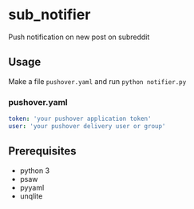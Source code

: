 # sub_notifier
Push notification on new post on subreddit

## Usage

Make a file `pushover.yaml` and run `python notifier.py`

### pushover.yaml
```yaml
token: 'your pushover application token'
user: 'your pushover delivery user or group'
```

## Prerequisites

* python 3
* psaw
* pyyaml
* unqlite

